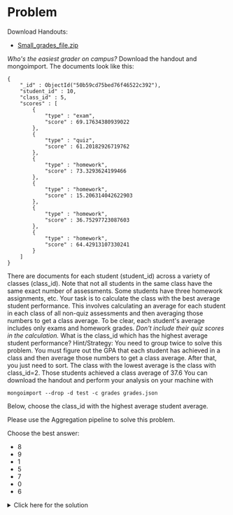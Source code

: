 # Problem
Download Handouts:
 - <a href="https://university.mongodb.com/static/MongoDB_2017_M101J_January/handouts/Small_grades_file.7f7abaf53b89.zip">Small_grades_file.zip</a>

*Who's the easiest grader on campus?*
Download the handout and mongoimport.
The documents look like this:

    {
        "_id" : ObjectId("50b59cd75bed76f46522c392"),
        "student_id" : 10,
        "class_id" : 5,
        "scores" : [
            {
                "type" : "exam",
                "score" : 69.17634380939022
            },
            {
                "type" : "quiz",
                "score" : 61.20182926719762
            },
            {
                "type" : "homework",
                "score" : 73.3293624199466
            },
            {
                "type" : "homework",
                "score" : 15.206314042622903
            },
            {
                "type" : "homework",
                "score" : 36.75297723087603
            },
            {
                "type" : "homework",
                "score" : 64.42913107330241
            }
        ]
    }
	
There are documents for each student (student_id) across a variety of classes (class_id). Note that not all students in the same class have the same exact number of assessments. Some students have three homework assignments, etc.
Your task is to calculate the class with the best average student performance. This involves calculating an average for each student in each class of all non-quiz assessments and then averaging those numbers to get a class average. To be clear, each student's average includes only exams and homework grades. *Don't include their quiz scores in the calculation.*
What is the class_id which has the highest average student performance?
Hint/Strategy: You need to group twice to solve this problem. You must figure out the GPA that each student has achieved in a class and then average those numbers to get a class average. After that, you just need to sort. The class with the lowest average is the class with class_id=2. Those students achieved a class average of 37.6
You can download the handout and perform your analysis on your machine with

    mongoimport --drop -d test -c grades grades.json

Below, choose the class_id with the highest average student average.

Please use the Aggregation pipeline to solve this problem.

Choose the best answer:
 - 8
 - 9
 - 1
 - 5
 - 7
 - 0
 - 6

<details>
  <summary>Click here for the solution</summary>
    <ul>
      <li>1</li>
	</ul>
</details>